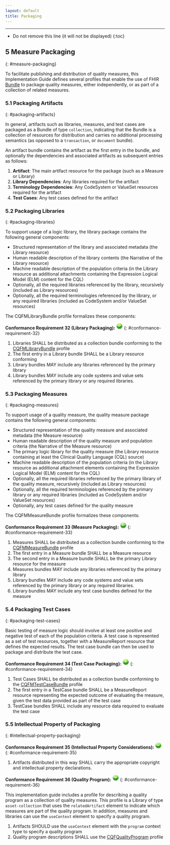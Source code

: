 ```yaml
---
layout: default
title: Packaging
---
```


---

<!-- TOC  the css styling for this is \pages\assets\css\project.css under 'markdown-toc'-->

* Do not remove this line (it will not be displayed)
{:toc}

## 5 Measure Packaging
{: #measure-packaging}

To facilitate publishing and distribution of quality measures, this Implementation Guide
defines several profiles that enable the use of FHIR [Bundle]({{site.data.fhir.path}}bundle.html)
to package quality measures, either independently, or as part of a collection of related
measures.

### 5.1 Packaging Artifacts
{: #packaging-artifacts}

In general, artifacts such as libraries, measures, and test cases are packaged as a Bundle
of type `collection`, indicating that the Bundle is a collection of resources for distribution and
carries no additional processing semantics (as opposed to a `transaction`, or `document` bundle).

An artifact bundle contains the artifact as the first entry in the bundle, and optionally the
dependencies and associated artifacts as subsequent entries as follows:

1. **Artifact**: The main artifact resource for the package (such as a Measure or Library)
2. **Library Dependencies**: Any libraries required for the artifact
3. **Terminology Dependencies**: Any CodeSystem or ValueSet resources required for the artifact
4. **Test Cases**: Any test cases defined for the artifact

### 5.2 Packaging Libraries
{: #packaging-libraries}

To support usage of a logic library, the library package contains the following general components:

* Structured representation of the library and associated metadata (the Library resource)
* Human readable description of the library contents (the Narrative of the Library resource)
* Machine readable description of the population criteria (in the Library resource as additional attachments containing the Expression Logical Model (ELM) content for the CQL)
* Optionally, all the required libraries referenced by the library, recursively (included as Library resources)
* Optionally, all the required terminologies referenced by the library, or any required libraries (included as CodeSystem and/or ValueSet resources)

The CQFMLibraryBundle profile formalizes these components:

**Conformance Requirement 32 (Library Packaging):** [<img src="assets/images/conformance.png" width="20" class="self-link" height="20"/>](#conformance-requirement-32)
{: #conformance-requirement-32}
  1. Libraries SHALL be distributed as a collection bundle conforming to the [CQFMLibraryBundle](StructureDefinition-library-bundle-cqfm.html) profile
  2. The first entry in a Library bundle SHALL be a Library resource conforming
  3. Library bundles MAY include any libraries referenced by the primary library
  4. Library bundles MAY include any code systems and value sets referenced by the primary library or any required libraries.

### 5.3 Packaging Measures
{: #packaging-measures}

To support usage of a quality measure, the quality measure package contains the following
general components:

* Structured representation of the quality measure and associated metadata (the Measure resource)
* Human readable description of the quality measure and population criteria (the Narrative of the Measure resource)
* The primary logic library for the quality measure (the Library resource containing at least the Clinical Quality Language (CQL) source)
* Machine readable description of the population criteria (in the Library resource as additional attachment elements containing the Expression Logical Model (ELM) content for the CQL)
* Optionally, all the required libraries referenced by the primary library of the quality measure, recursively (included as Library resources)
* Optionally, all the required terminologies referenced by the primary library or any required libraries (included as CodeSystem and/or ValueSet resources)
* Optionally, any test cases defined for the quality measure

The CQFMMeasureBundle profile formalizes these components:

**Conformance Requirement 33 (Measure Packaging):** [<img src="assets/images/conformance.png" width="20" class="self-link" height="20"/>](#conformance-requirement-33)
{: #conformance-requirement-33}
  1. Measures SHALL be distributed as a collection bundle conforming to the [CQFMMeasureBundle](StructureDefinition-measure-bundle-cqfm.html) profile
  2. The first entry in a Measure bundle SHALL be a Measure resource
  3. The second entry in a Measure bundle SHALL be the primary Library resource for the measure
  4. Measures bundles MAY include any libraries referenced by the primary library
  5. Library bundles MAY include any code systems and value sets referenced by the primary library or any required libraries.
  6. Library bundles MAY include any test case bundles defined for the measure

### 5.4 Packaging Test Cases
{: #packaging-test-cases}

Basic testing of measure logic should involve at least one positive and negative test of each of the population criteria. A test case is represented as a set of test resources, together with a MeasureReport resource that defines the expected results. The test case bundle can then be used to package and distribute the test case.

**Conformance Requirement 34 (Test Case Packaging):** [<img src="assets/images/conformance.png" width="20" class="self-link" height="20"/>](#conformance-requirement-34)
{: #conformance-requirement-34}
  1. Test Cases SHALL be distributed as a collection bundle conforming to the [CQFMTestCaseBundle](StructureDefinition-testcase-bundle-cqfm.html) profile
  2. The first entry in a TestCase bundle SHALL be a MeasureReport resource representing the expected outcome of evaluating the measure, given the test data provided as part of the test case
  3. TestCase bundles SHALL include any resource data required to evaluate the test case

### 5.5 Intellectual Property of Packaging
  {: #intellectual-property-packaging}

**Conformance Requirement 35 (Intellectual Property Considerations):** [<img src="assets/images/conformance.png" width="20" class="self-link" height="20"/>](#conformance-requirement-35)
  {: #conformance-requirement-35}
  1. Artifacts distributed in this way SHALL carry the appropriate copyright and intellectual property declarations.

**Conformance Requirement 36 (Quality Program):** [<img src="assets/images/conformance.png" width="20" class="self-link" height="20"/>](#conformance-requirement-36)
{: #conformance-requirement-36}

This implementation guide includes a profile for describing a quality program as a collection of quality measures. This profile is a Library of type `asset-collection` that uses the `relatedArtifact` element to indicate which measures are part of the quality program. In addition, measures and libraries can use the `useContext` element to specify a quality program.

1. Artifacts SHOULD use the `useContext` element with the `program` context type to specify a quality program
2. Quality program descriptions SHALL use the [CQFQualityProgram](StructureDefinition-quality-program-cqfm.html) profile
